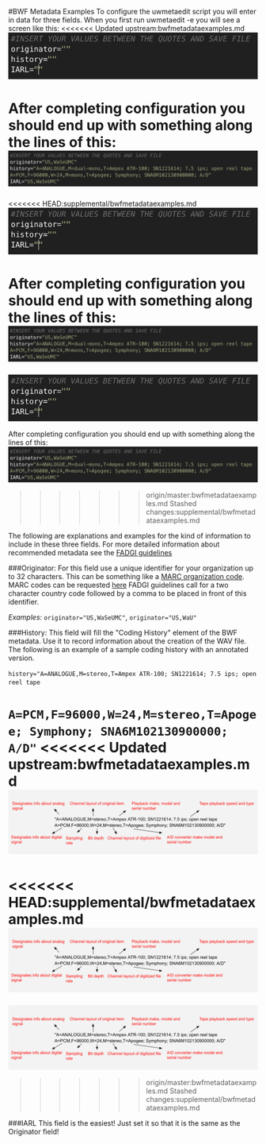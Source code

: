 #BWF Metadata Examples
To configure the uwmetaedit script you will enter in data for three fields. When you first run uwmetaedit -e you will see a screen like this:
<<<<<<< Updated upstream:bwfmetadataexamples.md
![Config Screen](https://github.com/pugetsoundandvision/audiotools/blob/master/images/ConfigScreenExample.png)

After completing configuration you should end up with something along the lines of this:
![Config Screen](https://github.com/pugetsoundandvision/audiotools/blob/master/images/ConfigExample.png)
=======
<<<<<<< HEAD:supplemental/bwfmetadataexamples.md
![Config Screen](https://github.com/pugetsoundandvision/audiotools/blob/master/supplemental/ConfigScreenExample.png)

After completing configuration you should end up with something along the lines of this:
![Config Screen](https://github.com/pugetsoundandvision/audiotools/blob/master/supplemental/ConfigExample.png)
=======
![Config Screen](https://github.com/pugetsoundandvision/audiotools/blob/master/images/ConfigScreenExample.png)

After completing configuration you should end up with something along the lines of this:
![Config Screen](https://github.com/pugetsoundandvision/audiotools/blob/master/images/ConfigExample.png)
>>>>>>> origin/master:bwfmetadataexamples.md
>>>>>>> Stashed changes:supplemental/bwfmetadataexamples.md

The following are explanations and examples for the kind of information to include in these three fields. For more detailed information about recommended metadata see the [FADGI guidelines](http://www.digitizationguidelines.gov/audio-visual/documents/Embed_Guideline_20120423.pdf)

###Originator:
For this field use a unique identifier for your organization up to 32 characters.  This can be something like a [MARC organization code](https://www.loc.gov/marc/organizations/org-search.php). MARC codes can be requested [here](https://www.loc.gov/marc/organizations/form-eng.html)
FADGI guidelines call for a two character country code followed by a comma to be placed in front of this identifier.

_Examples:_ `originator="US,WaSeUMC"`, `originator="US,WaU"`

###History:
This field will fill the "Coding History" element of the BWF metadata.  Use it to record information about the creation of the WAV file.  The following is an example of a sample coding history with an annotated version.

`history="A=ANALOGUE,M=stereo,T=Ampex ATR-100; SN1221614; 7.5 ips; open reel tape`

`A=PCM,F=96000,W=24,M=stereo,T=Apogee; Symphony; SNA6M102130900000; A/D"`
<<<<<<< Updated upstream:bwfmetadataexamples.md
![Coding History](https://github.com/pugetsoundandvision/audiotools/blob/master/images/CodingHistoryExample.png)
=======
<<<<<<< HEAD:supplemental/bwfmetadataexamples.md
![Coding History](https://github.com/pugetsoundandvision/audiotools/blob/master/supplemental/CodingHistoryExample.png)
=======
![Coding History](https://github.com/pugetsoundandvision/audiotools/blob/master/images/CodingHistoryExample.png)
>>>>>>> origin/master:bwfmetadataexamples.md
>>>>>>> Stashed changes:supplemental/bwfmetadataexamples.md

###IARL
This field is the easiest!  Just set it so that it is the same as the Originator field!
